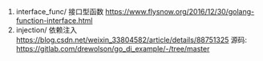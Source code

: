 1. interface_func/ 接口型函数 https://www.flysnow.org/2016/12/30/golang-function-interface.html
2. injection/ 依赖注入 https://blog.csdn.net/weixin_33804582/article/details/88751325
    源码: https://gitlab.com/drewolson/go_di_example/-/tree/master